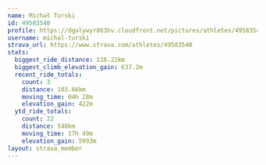 ```yaml
---
name: Michał Turski
id: 49583540
profile: https://dgalywyr863hv.cloudfront.net/pictures/athletes/49583540/14729338/1/large.jpg
username: michal-turski
strava_url: https://www.strava.com/athletes/49583540
stats:
  biggest_ride_distance: 116.22km
  biggest_climb_elevation_gain: 637.2m
  recent_ride_totals:
    count: 3
    distance: 103.66km
    moving_time: 04h 28m
    elevation_gain: 422m
  ytd_ride_totals:
    count: 22
    distance: 548km
    moving_time: 17h 49m
    elevation_gain: 5993m
layout: strava_member
--- 
```

